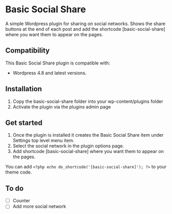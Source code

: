 # Basic Social Share
A simple Wordpress plugin for sharing on social networks.
Shows the share buttons at the end of each post and add the shortcode [basic-social-share] where you want them to appear on the pages.

## Compatibility
This Basic Social Share plugin is compatible with:
- Wordpress 4.8 and latest versions.

## Installation
1. Copy the basic-social-share folder into your wp-content/plugins folder
2. Activate the plugin via the plugins admin page

## Get started
1. Once the plugin is installed it creates the Basic Social Share item under Settings top level menu item.
2. Select the social network in the plugin options page.
3. Add shortcode [basic-social-share] where you want them to appear on the pages.

You can add `<?php echo do_shortcode('[basic-social-share]'); ?>` to your theme code.

## To do
- [ ] Counter
- [ ] Add more social network 